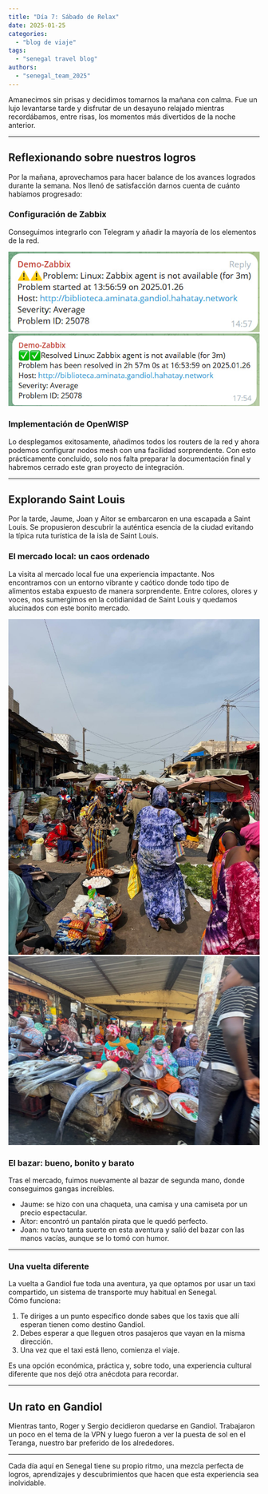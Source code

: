 ```yaml
---
title: "Día 7: Sábado de Relax"  
date: 2025-01-25
categories:  
  - "blog de viaje"  
tags:  
  - "senegal travel blog"  
authors:  
  - "senegal_team_2025"  
---
```


Amanecimos sin prisas y decidimos tomarnos la mañana con calma. Fue un lujo levantarse tarde y disfrutar de un desayuno relajado mientras recordábamos, entre risas, los momentos más divertidos de la noche anterior.

---

## Reflexionando sobre nuestros logros

Por la mañana, aprovechamos para hacer balance de los avances logrados durante la semana. Nos llenó de satisfacción darnos cuenta de cuánto habíamos progresado:

### Configuración de Zabbix
Conseguimos integrarlo con Telegram y añadir la mayoría de los elementos de la red.

![Telegram: Zabbix problem notification](images/zabbixProblem.jpg "Telegram: Zabbix problem notification")
![Telegram: Zabbix problem resolved notification](images/zabbixResolved.jpg "Telegram: Zabbix problem resolved notification")


### Implementación de OpenWISP
Lo desplegamos exitosamente, añadimos todos los routers de la red y ahora podemos configurar nodos mesh con una facilidad sorprendente. Con esto prácticamente concluido, solo nos falta preparar la documentación final y habremos cerrado este gran proyecto de integración.

---

## Explorando Saint Louis

Por la tarde, Jaume, Joan y Aitor se embarcaron en una escapada a Saint Louis. Se propusieron descubrir la auténtica esencia de la ciudad evitando la típica ruta turística de la isla de Saint Louis.

### El mercado local: un caos ordenado
La visita al mercado local fue una experiencia impactante. Nos encontramos con un entorno vibrante y caótico donde todo tipo de alimentos estaba expuesto de manera sorprendente. Entre colores, olores y voces, nos sumergimos en la cotidianidad de Saint Louis y quedamos alucinados con este bonito mercado.

![Mercado](images/mercado_st_louis.jpg "Mercado")
![Mercado: Pescaderia](images/mercado_st_louis_II.jpg "Mercado Pescaderia")


### El bazar: bueno, bonito y barato
Tras el mercado, fuimos nuevamente al bazar de segunda mano, donde conseguimos gangas increíbles.  
- Jaume: se hizo con una chaqueta, una camisa y una camiseta por un precio espectacular.  
- Aitor: encontró un pantalón pirata que le quedó perfecto.  
- Joan: no tuvo tanta suerte en esta aventura y salió del bazar con las manos vacías, aunque se lo tomó con humor.

---

### Una vuelta diferente
La vuelta a Gandiol fue toda una aventura, ya que optamos por usar un taxi compartido, un sistema de transporte muy habitual en Senegal.  
Cómo funciona:
1. Te diriges a un punto específico donde sabes que los taxis que allí esperan tienen como destino Gandiol.
2. Debes esperar a que lleguen otros pasajeros que vayan en la misma dirección.
3. Una vez que el taxi está lleno, comienza el viaje.

Es una opción económica, práctica y, sobre todo, una experiencia cultural diferente que nos dejó otra anécdota para recordar.

---

## Un rato en Gandiol

Mientras tanto, Roger y Sergio decidieron quedarse en Gandiol. Trabajaron un poco en el tema de la VPN y luego fueron a ver la puesta de sol en el Teranga, nuestro bar preferido de los alrededores.

---

Cada día aquí en Senegal tiene su propio ritmo, una mezcla perfecta de logros, aprendizajes y descubrimientos que hacen que esta experiencia sea inolvidable.
